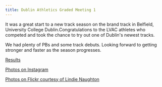 ```yaml
---
title: Dublin Athletics Graded Meeting 1 
---
```

It was a great start to a new track season on the brand track in Belfield, University College Dublin.Congratulations to the LVAC athletes who competed and took the chance to try out one of Dublin's newest tracks. 

We had plenty of PBs and some track debuts. Looking forward to getting stronger and faster as the season progresses. 

 <a href="/races/2023-04-29-Dublin-Graded-1/" target="_blank" rel="noopener noreferrer">Results</a>

<a href="https://www.instagram.com/p/CroqmP8MAoX/" target="_blank" rel="noopener noreferrer">Photos on Instagram</a>

<a href="https://flic.kr/p/2owMj3g/" target="_blank" rel="noopener noreferrer">Photos on Flickr courtesy of Lindie Naughton</a>